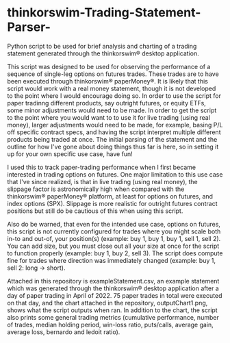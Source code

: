 # thinkorswim-Trading-Statement-Parser-
Python script to be used for brief analysis and charting of a trading statement generated through the thinkorswim® desktop application.

This script was designed to be used for observing the performance of a sequence of single-leg options on futures trades. These trades are to have been executed through thinkorswim® paperMoney®. It is likely that this script would work with a real money statement, though it is not developed to the point where I would encourage doing so. In order to use the script for paper tradinng different products, say outright futures, or equity ETFs, some minor adjustments would need to be made. In order to get the script to the point where you would want to to use it for live trading (using real money), larger adjustments would need to be made, for example, basing P/L off specific contract specs, and having the script interpret multiple different products being traded at once. The initial parsing of the statement and the outline for how I've gone about doing things thus far is here, so in setting it up for your own specific use case, have fun!

I used this to track paper-trading performance when I first became interested in trading options on futures. One major limitation to this use case that I've since realized, is that in live trading (using real money), the slippage factor is astronomically high when compared with the thinkorswim® paperMoney® platform, at least for options on futures, and index options (SPX). Slippage is more realistic for outright futures contract positions but still do be cautious of this when using this script. 

Also do be warned, that even for the intended use case, options on futures, this script is not currently configured for trades where you might scale both in-to and out-of, your position(s) (example: buy 1, buy 1, buy 1, sell 1, sell 2). You can add size, but you must close out all your size at once for the script to function properly (example: buy 1, buy 2, sell 3). The script does compute fine for trades where direction was immediately changed (example: buy 1, sell 2: long -> short). 

Attached in this repository is exampleStatement.csv, an example statement which was generated through the thinkorswim® desktop application after a day of paper trading in April of 2022. 75 paper trades in total were executed on that day, and the chart attached in the repository, outputChart1.png, shows what the script outputs when ran. In addition to the chart, the script also prints some general trading metrics (cumulative performance, number of trades, median holding period, win-loss ratio, puts/calls, average gain, average loss, bernardo and ledoit ratio).
